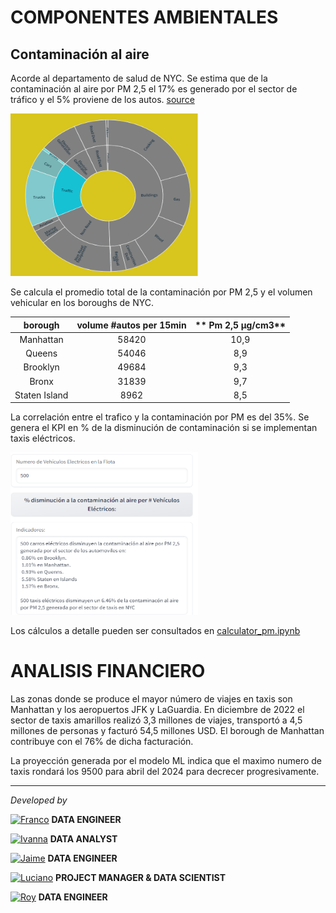 # <h1> COMPONENTES AMBIENTALES </h1> 

## Contaminación al aire

Acorde al departamento de salud de NYC. Se estima que de la contaminación al aire por PM 2,5 el 17% es generado por el sector de tráfico y el 5% proviene de los autos. [source](https://a816-dohbesp.nyc.gov/IndicatorPublic/Traffic/index.html) 

<img src="source/Pm2.png" width="300" height="260"/>

Se calcula el promedio total de la contaminación por PM 2,5 y el volumen vehicular en los boroughs de NYC.<br>

| **borough** | **volume #autos per 15min** | ** Pm 2,5 µg/cm3** |
|:---:|:---:|:---:|
| Manhattan | 58420 |     10,9    |
| Queens | 54046 |     8,9    |
| Brooklyn | 49684 |     9,3    |
| Bronx | 31839 |     9,7    |
| Staten Island | 8962 |     8,5    |

La correlación entre el trafico y la contaminación por PM es del 35%. Se genera el KPI en %  de la disminución de contaminación si se implementan taxis eléctricos. 

<img src="source/gradio.png" width="300" height="260"/>

Los cálculos a detalle pueden ser consultados en [calculator_pm.ipynb](https://github.com/francomyburg/Proyecto_grupal_DS/blob/main/4.REPORTS/calculator_pm.ipynb)


# <h1> ANALISIS FINANCIERO </h1> 

Las zonas donde se produce el mayor número de viajes en taxis son Manhattan y los aeropuertos JFK y LaGuardia. En diciembre de 2022 el sector de taxis amarillos realizó 3,3 millones de viajes, transportó a 4,5 millones de personas y facturó 54,5 millones USD. El borough de Manhattan contribuye con el 76% de dicha facturación.

La proyección generada por el modelo ML indica que el maximo numero de taxis rondará los 9500 para abril del 2024 para decrecer progresivamente.





<hr>

*Developed by*

<a href="https://www.linkedin.com/in/franco-jonas-myburg-6095b8255/"><img alt="Franco" title="Connect with Franco" src="https://img.shields.io/badge/Franco Myburg-0077B5?style=flat&logo=Linkedin&logoColor=white"></a> **DATA ENGINEER**

<a href="https://www.linkedin.com/in/ivannagvdc/"><img alt="Ivanna" title="Connect with Ivanna" src="https://img.shields.io/badge/Ivanna Villa-0077B5?style=flat&logo=Linkedin&logoColor=white"></a> **DATA ANALYST**

<a href="https://www.linkedin.com/in/jospinoponce/"><img alt="Jaime" title="Connect with Jaime" src="https://img.shields.io/badge/Jaime Ospino-0077B5?style=flat&logo=Linkedin&logoColor=white"></a> **DATA ENGINEER**

<a href="https://www.linkedin.com/in/takticflow/"><img alt="Luciano" title="Connect with Luciano" src="https://img.shields.io/badge/Luciano Larrea-0077B5?style=flat&logo=Linkedin&logoColor=white"></a> **PROJECT MANAGER & DATA SCIENTIST**

<a href="https://www.linkedin.com/in/royquillca/"><img alt="Roy" title="Connect with Roy" src="https://img.shields.io/badge/Roy Quillca-0077B5?style=flat&logo=Linkedin&logoColor=white"></a> **DATA ENGINEER**



